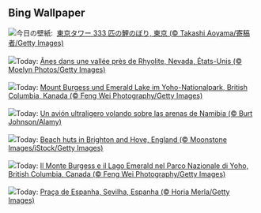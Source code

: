 ## Bing Wallpaper
![](https://www.bing.com/th?id=OHR.Koinobori2025_JA-JP0438864566_UHD.jpg&w=1000)今日の壁紙: &nbsp;[東京タワー 333 匹の鯉のぼり, 東京 (© Takashi Aoyama/寄稿者/Getty Images)](https://www.bing.com/th?id=OHR.Koinobori2025_JA-JP0438864566_UHD.jpg)
<br><br/>
![](https://www.bing.com/th?id=OHR.RhyoliteDonkeys_FR-FR1931273047_UHD.jpg&w=1000)Today: [Ânes dans une vallée près de Rhyolite, Nevada, États-Unis (© Moelyn Photos/Getty Images)](https://www.bing.com/th?id=OHR.RhyoliteDonkeys_FR-FR1931273047_UHD.jpg)
<br><br/>
![](https://www.bing.com/th?id=OHR.YohoNP_DE-DE0247251687_UHD.jpg&w=1000)Today: [Mount Burgess und Emerald Lake im Yoho-Nationalpark, British Columbia, Kanada (© Feng Wei Photography/Getty Images)](https://www.bing.com/th?id=OHR.YohoNP_DE-DE0247251687_UHD.jpg)
<br><br/>
![](https://www.bing.com/th?id=OHR.FlyoverNamibia_ES-ES6293940191_UHD.jpg&w=1000)Today: [Un avión ultraligero volando sobre las arenas de Namibia (© Burt Johnson/Alamy)](https://www.bing.com/th?id=OHR.FlyoverNamibia_ES-ES6293940191_UHD.jpg)
<br><br/>
![](https://www.bing.com/th?id=OHR.BrightonFestival2025_EN-GB9227579915_UHD.jpg&w=1000)Today: [Beach huts in Brighton and Hove, England (© Moonstone Images/iStock/Getty Images)](https://www.bing.com/th?id=OHR.BrightonFestival2025_EN-GB9227579915_UHD.jpg)
<br><br/>
![](https://www.bing.com/th?id=OHR.YohoNP_IT-IT2594814930_UHD.jpg&w=1000)Today: [Il Monte Burgess e il Lago Emerald nel Parco Nazionale di Yoho, British Columbia, Canada (© Feng Wei Photography/Getty Images)](https://www.bing.com/th?id=OHR.YohoNP_IT-IT2594814930_UHD.jpg)
<br><br/>
![](https://www.bing.com/th?id=OHR.SevilleNaboo_PT-BR1882762485_UHD.jpg&w=1000)Today: [Praça de Espanha, Sevilha, Espanha (© Horia Merla/Getty Images)](https://www.bing.com/th?id=OHR.SevilleNaboo_PT-BR1882762485_UHD.jpg)
<br><br/>
